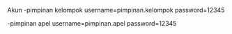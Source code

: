 Akun
-pimpinan kelompok 
username=pimpinan.kelompok
password=12345

-pimpinan apel
username=pimpinan.apel
password=12345
